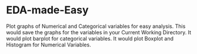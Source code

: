 # EDA-made-Easy
Plot graphs of Numerical and Categorical variables for easy analysis.
This would save the graphs for the variables in your Current Working Directory. It would plot barplot for categorical variables. 
It would plot Boxplot and Histogram for Numerical Variables.
